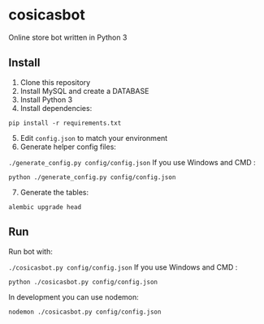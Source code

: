 # cosicasbot

Online store bot written in Python 3

## Install

1. Clone this repository
2. Install MySQL and create a DATABASE
3. Install Python 3
4. Install dependencies:

```pip install -r requirements.txt```

5. Edit `config.json` to match your environment
6. Generate helper config files:

```./generate_config.py config/config.json```
  If you use Windows and CMD :
  
```python ./generate_config.py config/config.json```

7. Generate the tables:

```alembic upgrade head```

## Run

Run bot with:

```./cosicasbot.py config/config.json```
If you use Windows and CMD :
  
```python ./cosicasbot.py config/config.json```

In development you can use nodemon:

```nodemon ./cosicasbot.py config/config.json```
